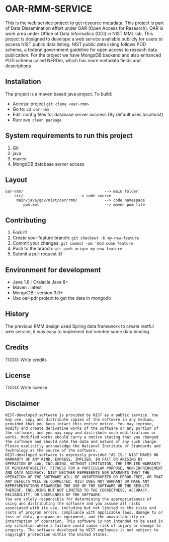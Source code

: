 # OAR-RMM-SERVICE

This is the web service project to get resource metadata.
This project is part of Data Dissemination effort under OAR (Open Access for Research). OAR is work area under Office of Data Informatics (ODI) in NIST MML lab. 
This project is designed to develope a web service available publicly for users to access NIST public data listing. NIST public data listing follows POD schema, a federal government guideline for open access to reseach data publication. 
For the project we have MongoDB backend and also enhanced POD schema called NERDm, which has more metadata fields and descriptions

## Installation
The project is a maven based java project. To build: 
- Access: project  `git clone <oar-rmm>`
- Go to:  `cd oar-rmm `
- Edit: config files for database server acccess (By default uses localhost)
- Run: `mvn clean package` 

## System requirements to run this project
1. Git
2. java
3. maven
4. MongoDB database server access

## Layout
```
oar-rmm/                    				--> main folder
	src/						--> code source
	 main/java/gov/nist/oar/rmm/ 			--> code namespace
    	pom.xml 			                --> maven pom file
```
## Contributing

1. Fork it!
2. Create your feature branch: `git checkout -b my-new-feature`
3. Commit your changes: `git commit -am 'Add some feature'`
4. Push to the branch: `git push origin my-new-feature`
5. Submit a pull request :D

## Environment for development
* Java 1.8 : Oralacle Java 8+
* Maven : latest
* MongoDB : version 3.0+
* Use oar-pdr project to get the data in mongodb

## History

The previous RMM design used Spring data framework to create restful web service, it was easy to implement but needed some data binding. 

## Credits

TODO: Write credits

## License

TODO: Write license

## Disclaimer
```
NIST-developed software is provided by NIST as a public service. You may use, copy and distribute copies of the software in any medium, provided that you keep intact this entire notice. You may improve, modify and create derivative works of the software or any portion of the software, and you may copy and distribute such modifications or works. Modified works should carry a notice stating that you changed the software and should note the date and nature of any such change. Please explicitly acknowledge the National Institute of Standards and Technology as the source of the software.
NIST-developed software is expressly provided "AS IS." NIST MAKES NO WARRANTY OF ANY KIND, EXPRESS, IMPLIED, IN FACT OR ARISING BY OPERATION OF LAW, INCLUDING, WITHOUT LIMITATION, THE IMPLIED WARRANTY OF MERCHANTABILITY, FITNESS FOR A PARTICULAR PURPOSE, NON-INFRINGEMENT AND DATA ACCURACY. NIST NEITHER REPRESENTS NOR WARRANTS THAT THE OPERATION OF THE SOFTWARE WILL BE UNINTERRUPTED OR ERROR-FREE, OR THAT ANY DEFECTS WILL BE CORRECTED. NIST DOES NOT WARRANT OR MAKE ANY REPRESENTATIONS REGARDING THE USE OF THE SOFTWARE OR THE RESULTS THEREOF, INCLUDING BUT NOT LIMITED TO THE CORRECTNESS, ACCURACY, RELIABILITY, OR USEFULNESS OF THE SOFTWARE.
You are solely responsible for determining the appropriateness of using and distributing the software and you assume all risks associated with its use, including but not limited to the risks and costs of program errors, compliance with applicable laws, damage to or loss of data, programs or equipment, and the unavailability or interruption of operation. This software is not intended to be used in any situation where a failure could cause risk of injury or damage to property. The software developed by NIST employees is not subject to copyright protection within the United States.
```
